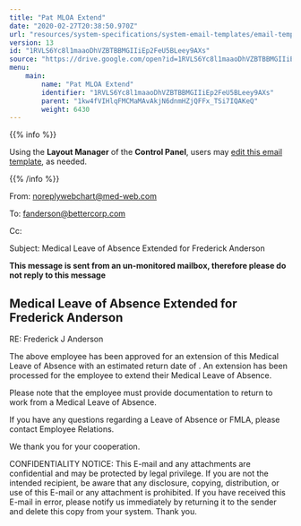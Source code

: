 ```yaml
---
title: "Pat MLOA Extend"
date: "2020-02-27T20:38:50.970Z"
url: "resources/system-specifications/system-email-templates/email-templates-from-chart/pat-mloa-extend.html"
version: 13
id: "1RVLS6Yc8l1maaoDhVZBTBBMGIIiEp2FeU5BLeey9AXs"
source: "https://drive.google.com/open?id=1RVLS6Yc8l1maaoDhVZBTBBMGIIiEp2FeU5BLeey9AXs"
menu:
    main:
        name: "Pat MLOA Extend"
        identifier: "1RVLS6Yc8l1maaoDhVZBTBBMGIIiEp2FeU5BLeey9AXs"
        parent: "1kw4fVIHlqFMCMaMAvAkjN6dnmHZjQFFx_TSi7IQAKeQ"
        weight: 6430
---
```









{{% info %}}

Using the **Layout Manager** of the **Control Panel**, users may [edit this email template](https://system/?f=admin&subfunc=layout_manager&search_for=email&layout_search=Go&lv_layout_manager_limit=0&opp=edit&doc_type=EME&old_module=Email&old_name=Pat+MLOA+Extend&active=0), as needed.

{{% /info %}}


From: noreplywebchart@med-web.com

To: fanderson@bettercorp.com

Cc:

Subject: Medical Leave of Absence Extended for Frederick Anderson



****This message is sent from an un-monitored mailbox, therefore please do not reply to this message****

## Medical Leave of Absence Extended for Frederick Anderson



RE: Frederick J Anderson



The above employee has been approved for an extension of this Medical Leave of Absence with an estimated return date of . An extension has been processed for the employee to extend their Medical Leave of Absence.

Please note that the employee must provide documentation to return to work from a Medical Leave of Absence.

If you have any questions regarding a Leave of Absence or FMLA, please contact Employee Relations.

We thank you for your cooperation.





CONFIDENTIALITY NOTICE: This E-mail and any attachments are confidential and may be protected by legal privilege. If you are not the intended recipient, be aware that any disclosure, copying, distribution, or use of this E-mail or any attachment is prohibited. If you have received this E-mail in error, please notify us immediately by returning it to the sender and delete this copy from your system. Thank you.

